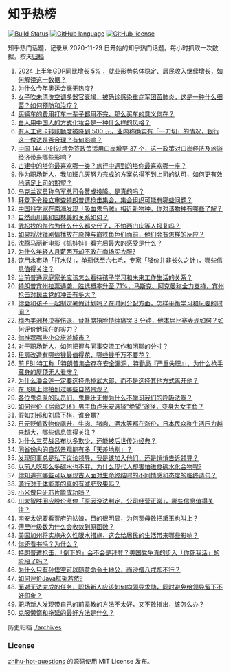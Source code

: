 # 知乎热榜
[![Build Status](https://github.com/ToWeLong/zhihu-hot-questions/workflows/CI/badge.svg)](https://github.com/ToWeLong/zhihu-hot-questions/actions)
[![GitHub language](https://img.shields.io/badge/language-golang-orange.svg)](https://golang.org/)
[![GitHub license](https://img.shields.io/github/license/ToWeLong/zhihu-hot-questions)](https://github.com/ToWeLong/zhihu-hot-questions/blob/main/LICENSE)

知乎热门话题，记录从 2020-11-29 日开始的知乎热门话题。每小时抓取一次数据，按天[归档](./archives)

<!-- BEGIN -->

1. [2024 上半年GDP同比增长 5% ，就业形势总体稳定、居民收入继续增长，如何解读这一数据？](https://www.zhihu.com/question/661644071)
1. [为什么今年奥运会毫无热度?](https://www.zhihu.com/question/659404588)
1. [女子吹未清洗空调多器官衰竭，被确诊感染重症军团菌肺炎，这是一种什么细菌？如何预防和治疗？](https://www.zhihu.com/question/661583457)
1. [买辆车的费用打车一辈子都用不完，那么买车的意义何在？](https://www.zhihu.com/question/655878885)
1. [白人用中国人的方式化妆会是一种什么样的风格？](https://www.zhihu.com/question/641480626)
1. [有人工资卡转账额度被降到 500 元，业内称确实有「一刀切」的情况，银行这一做法是否合理？有何影响？](https://www.zhihu.com/question/661677881)
1. [中国 144 小时过境免签政策适用口岸增至 37 个，这一政策对口岸经济及旅游经济带来哪些影响？](https://www.zhihu.com/question/661675308)
1. [古建中的塔你最喜欢哪一类？旅行中遇到的塔你最喜欢哪一座？](https://www.zhihu.com/question/661247958)
1. [作为职场新人，我加班几天努力完成的方案总得不到上司的认可，如何更有效地满足上司的期望？](https://www.zhihu.com/question/660814258)
1. [乌克兰议员称乌军总司令赞成投降。是真的吗？](https://www.zhihu.com/question/661666005)
1. [拜登下令独立审查特朗普遭枪击集会，集会组织可能有哪些问题？](https://www.zhihu.com/question/661638183)
1. [中国科学家在南海发现「吸血鬼乌贼」相近新物种，你对该物种有哪些了解？](https://www.zhihu.com/question/661249064)
1. [自然山川美和园林美的关系如何？](https://www.zhihu.com/question/661152166)
1. [武松找的仵作为什么什么都交代了，不怕西门庆等人报复吗？](https://www.zhihu.com/question/646889838)
1. [如果将战锤剧情播放在原神与崩铁角色们面前，他们会有怎样的反应？](https://www.zhihu.com/question/659532979)
1. [沈腾马丽新电影《抓娃娃》看完后最大的感受是什么？](https://www.zhihu.com/question/661563695)
1. [为什么年轻人月薪两万却不敢在商场买衣服?](https://www.zhihu.com/question/656174706)
1. [饮用水市场「打水仗」，单瓶低至六七毛，专家「降价并非长久之计」，哪些信息值得关注？](https://www.zhihu.com/question/661602359)
1. [当前普通家庭家长应该怎么看待孩子学习和未来工作生活的关系？](https://www.zhihu.com/question/661410071)
1. [特朗普宾州拉票遇袭，胜选概率升至 71%，马斯克、阿克曼称全力支持，宾州枪击对民主党的冲击有多大？](https://www.zhihu.com/question/661639589)
1. [你会和孩子一起制定暑假计划吗？在时间分配方面，怎样平衡学习和玩耍的时间？](https://www.zhihu.com/question/660702761)
1. [梅西美洲杯决赛伤退，替补席捂脸持续痛哭 3 分钟，他本届比赛表现如何？如何评价他现在的实力？](https://www.zhihu.com/question/661659664)
1. [你推荐哪些小众旅游城市？](https://www.zhihu.com/question/656960503)
1. [对于职场新人，如何把握与同事交流工作和闲聊的分寸？](https://www.zhihu.com/question/661366348)
1. [租房改造有哪些钱最值得花，哪些钱千万不要花？](https://www.zhihu.com/question/658747729)
1. [前 FBI 特工称「特朗普集会存在安全漏洞，特勤局『严重失职』」，为什么枪手藏身的屋顶无人看守？](https://www.zhihu.com/question/661601659)
1. [为什么潘金莲一定要选择杀掉武大郎，而不是选择其他方式离开他？](https://www.zhihu.com/question/661068244)
1. [在飞机上你拍到过哪些自然景观？](https://www.zhihu.com/question/660620423)
1. [各位鬼杀队的队员们，鬼舞辻无惨为什么不学习我们的呼吸法啊？](https://www.zhihu.com/question/661413812)
1. [如何评价《宿命之环》男主角卢米安选择“绝望”途径，变身为女主角？](https://www.zhihu.com/question/661606635)
1. [假如刘邦和刘启下棋，谁会赢?](https://www.zhihu.com/question/661225417)
1. [日元贬值致物价飙升，牛肉、猪肉、酒水等都在涨价，日本民众称生活压力越来越大，哪些信息值得关注？](https://www.zhihu.com/question/661602341)
1. [为什么三英战吕布以多欺少，还能被后世传为经典？](https://www.zhihu.com/question/660752214)
1. [同省份内的自然景观能有多「天差地别」？](https://www.zhihu.com/question/660620542)
1. [发现同事总是私下议论领导，我是该加入他们，还是悄悄告诉领导？](https://www.zhihu.com/question/660814352)
1. [以前人吃那么多碳水也不胖，为什么现代人却害怕进食碳水化合物呢?](https://www.zhihu.com/question/660487528)
1. [你知道有哪些可以展现古人面对生命终结时的不同情感和态度的临终诗句？](https://www.zhihu.com/question/661115360)
1. [骑行对于体能差的真的有减肥效果吗？](https://www.zhihu.com/question/661305320)
1. [小米做自研芯片能成功吗？](https://www.zhihu.com/question/655248734)
1. [川大智胜回应股价涨停「原因没法判定，公司经营正常」，哪些信息值得关注？](https://www.zhihu.com/question/661646685)
1. [南安太妃要看贾府的姑娘，目的很明显，为何贾母敢把黛玉也叫上？](https://www.zhihu.com/question/661641343)
1. [傅里叶级数为什么会收敛到原函数？](https://www.zhihu.com/question/40663709)
1. [美国加州将实施永久性限水措施，这会给居民的生活带来哪些影响？](https://www.zhihu.com/question/661413602)
1. [你还看书吗？为什么？](https://www.zhihu.com/question/661417254)
1. [特朗普遭枪击，「倒下的」会不会是拜登？美国党争真的步入「你死我活」的阶段了吗？](https://www.zhihu.com/question/661572443)
1. [为什么只有孙悟空可以随意命令土地公，而沙僧八戒却不行？](https://www.zhihu.com/question/660838913)
1. [如何评价Java框架若依?](https://www.zhihu.com/question/365634958)
1. [面对无法完成的任务，职场新人应该如何向领导求助，同时避免给领导留下不好印象？](https://www.zhihu.com/question/660814241)
1. [职场新人发现带自己的前辈教的方法不太好，又不敢指出，该怎么办？](https://www.zhihu.com/question/660814288)
1. [克服懒惰和拖延的最好方法是什么？](https://www.zhihu.com/question/661296378)

<!-- END -->

历史归档 [./archives](./archives)


### License
[zhihu-hot-questions](https://github.com/towelong/zhihu-hot-questions) 的源码使用 MIT License 发布。